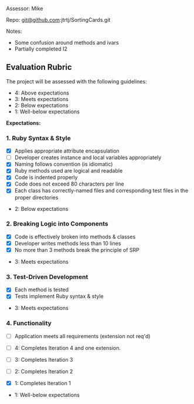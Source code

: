 Assessor: Mike

Repo: git@github.com:jtrtj/SortingCards.git

Notes:
* Some confusion around methods and ivars
* Partially completed I2

## Evaluation Rubric

The project will be assessed with the following guidelines:

* 4: Above expectations
* 3: Meets expectations
* 2: Below expectations
* 1: Well-below expectations

**Expectations:**

### 1. Ruby Syntax & Style

- [x] Applies appropriate attribute encapsulation  
- [ ] Developer creates instance and local variables appropriately
- [x] Naming follows convention (is idiomatic)
- [x] Ruby methods used are logical and readable
- [x] Code is indented properly
- [x] Code does not exceed 80 characters per line
- [x] Each class has correctly-named files and corresponding test files in the proper directories

* 2: Below expectations

### 2. Breaking Logic into Components

- [x] Code is effectively broken into methods & classes
- [x] Developer writes methods less than 10 lines
- [x] No more than 3 methods break the principle of SRP

* 3: Meets expectations

### 3. Test-Driven Development

- [x] Each method is tested  
- [x] Tests implement Ruby syntax & style   

* 3: Meets expectations

### 4. Functionality

- [ ] Application meets all requirements (extension not req'd)

- [ ] 4: Completes Iteration 4 and one extension.
- [ ] 3: Completes Iteration 3
- [ ] 2: Completes Iteration 2
- [x] 1: Completes Iteration 1


* 1: Well-below expectations